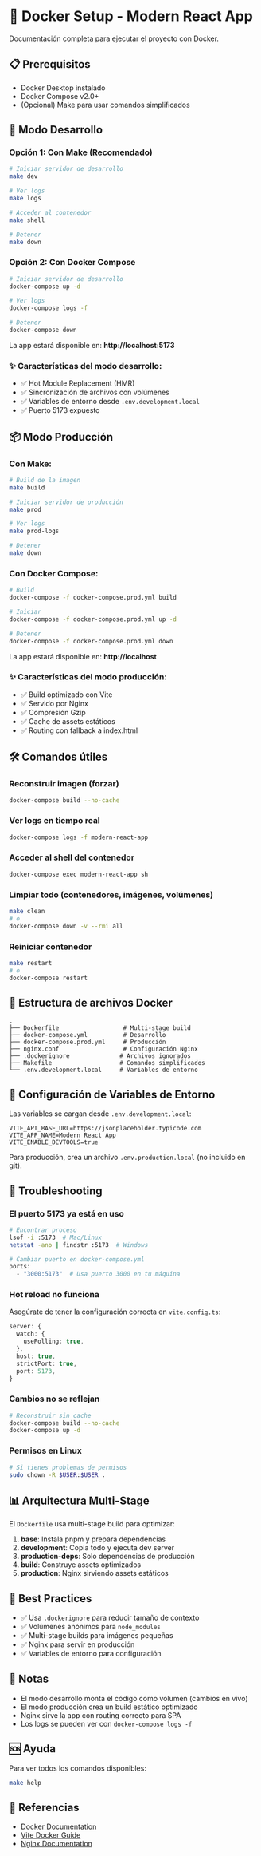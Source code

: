 # 🐳 Docker Setup - Modern React App

Documentación completa para ejecutar el proyecto con Docker.

## 📋 Prerequisitos

- Docker Desktop instalado
- Docker Compose v2.0+
- (Opcional) Make para usar comandos simplificados

## 🚀 Modo Desarrollo

### Opción 1: Con Make (Recomendado)

```bash
# Iniciar servidor de desarrollo
make dev

# Ver logs
make logs

# Acceder al contenedor
make shell

# Detener
make down
```

### Opción 2: Con Docker Compose

```bash
# Iniciar servidor de desarrollo
docker-compose up -d

# Ver logs
docker-compose logs -f

# Detener
docker-compose down
```

La app estará disponible en: **http://localhost:5173**

### ✨ Características del modo desarrollo:

- ✅ Hot Module Replacement (HMR)
- ✅ Sincronización de archivos con volúmenes
- ✅ Variables de entorno desde `.env.development.local`
- ✅ Puerto 5173 expuesto

## 📦 Modo Producción

### Con Make:

```bash
# Build de la imagen
make build

# Iniciar servidor de producción
make prod

# Ver logs
make prod-logs

# Detener
make down
```

### Con Docker Compose:

```bash
# Build
docker-compose -f docker-compose.prod.yml build

# Iniciar
docker-compose -f docker-compose.prod.yml up -d

# Detener
docker-compose -f docker-compose.prod.yml down
```

La app estará disponible en: **http://localhost**

### ✨ Características del modo producción:

- ✅ Build optimizado con Vite
- ✅ Servido por Nginx
- ✅ Compresión Gzip
- ✅ Cache de assets estáticos
- ✅ Routing con fallback a index.html

## 🛠️ Comandos útiles

### Reconstruir imagen (forzar)

```bash
docker-compose build --no-cache
```

### Ver logs en tiempo real

```bash
docker-compose logs -f modern-react-app
```

### Acceder al shell del contenedor

```bash
docker-compose exec modern-react-app sh
```

### Limpiar todo (contenedores, imágenes, volúmenes)

```bash
make clean
# o
docker-compose down -v --rmi all
```

### Reiniciar contenedor

```bash
make restart
# o
docker-compose restart
```

## 📁 Estructura de archivos Docker

```
.
├── Dockerfile                  # Multi-stage build
├── docker-compose.yml          # Desarrollo
├── docker-compose.prod.yml     # Producción
├── nginx.conf                  # Configuración Nginx
├── .dockerignore              # Archivos ignorados
├── Makefile                   # Comandos simplificados
└── .env.development.local     # Variables de entorno
```

## 🔧 Configuración de Variables de Entorno

Las variables se cargan desde `.env.development.local`:

```env
VITE_API_BASE_URL=https://jsonplaceholder.typicode.com
VITE_APP_NAME=Modern React App
VITE_ENABLE_DEVTOOLS=true
```

Para producción, crea un archivo `.env.production.local` (no incluido en git).

## 🐛 Troubleshooting

### El puerto 5173 ya está en uso

```bash
# Encontrar proceso
lsof -i :5173  # Mac/Linux
netstat -ano | findstr :5173  # Windows

# Cambiar puerto en docker-compose.yml
ports:
  - "3000:5173"  # Usa puerto 3000 en tu máquina
```

### Hot reload no funciona

Asegúrate de tener la configuración correcta en `vite.config.ts`:

```typescript
server: {
  watch: {
    usePolling: true,
  },
  host: true,
  strictPort: true,
  port: 5173,
}
```

### Cambios no se reflejan

```bash
# Reconstruir sin cache
docker-compose build --no-cache
docker-compose up -d
```

### Permisos en Linux

```bash
# Si tienes problemas de permisos
sudo chown -R $USER:$USER .
```

## 📊 Arquitectura Multi-Stage

El `Dockerfile` usa multi-stage build para optimizar:

1. **base**: Instala pnpm y prepara dependencias
2. **development**: Copia todo y ejecuta dev server
3. **production-deps**: Solo dependencias de producción
4. **build**: Construye assets optimizados
5. **production**: Nginx sirviendo assets estáticos

## 🎯 Best Practices

- ✅ Usa `.dockerignore` para reducir tamaño de contexto
- ✅ Volúmenes anónimos para `node_modules`
- ✅ Multi-stage builds para imágenes pequeñas
- ✅ Nginx para servir en producción
- ✅ Variables de entorno para configuración

## 📝 Notas

- El modo desarrollo monta el código como volumen (cambios en vivo)
- El modo producción crea un build estático optimizado
- Nginx sirve la app con routing correcto para SPA
- Los logs se pueden ver con `docker-compose logs -f`

## 🆘 Ayuda

Para ver todos los comandos disponibles:

```bash
make help
```

## 🔗 Referencias

- [Docker Documentation](https://docs.docker.com/)
- [Vite Docker Guide](https://vitejs.dev/guide/build.html#docker)
- [Nginx Documentation](https://nginx.org/en/docs/)
